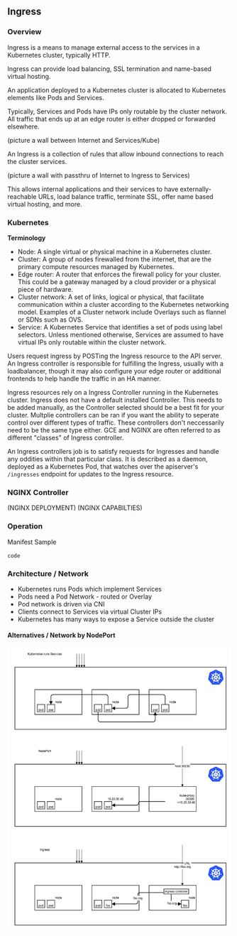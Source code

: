 ## Ingress

### Overview
Ingress is a means to manage external access to the services in a Kubernetes cluster, 
typically HTTP.

Ingress can provide load balancing, SSL termination and name-based virtual hosting.

An application deployed to a Kubernetes cluster is allocated to Kubernetes elements like Pods and
Services. 

Typically, Services and Pods have IPs only routable by the cluster network. 
All traffic that ends up at an edge router is either dropped or forwarded elsewhere.

(picture a wall between Internet and Services/Kube)

An Ingress is a collection of rules that allow inbound connections to reach the cluster services.

(picture a wall with passthru of Internet to Ingress to Services)

This allows internal applications and their services to have externally-reachable URLs, 
load balance traffic, terminate SSL, offer name based virtual hosting, and more. 


### Kubernetes

**Terminology**

* Node: A single virtual or physical machine in a Kubernetes cluster.
* Cluster: A group of nodes firewalled from the internet, that are the primary compute 
resources managed by Kubernetes.
* Edge router: A router that enforces the firewall policy for your cluster. 
This could be a gateway managed by a cloud provider or a physical piece of hardware.
* Cluster network: A set of links, logical or physical, that facilitate communication within 
a cluster according to the Kubernetes networking model. Examples of a Cluster network 
include Overlays such as flannel or SDNs such as OVS.
* Service: A Kubernetes Service that identifies a set of pods using label selectors. 
Unless mentioned otherwise, Services are assumed to have virtual IPs only routable 
within the cluster network.

Users request ingress by POSTing the Ingress resource to the API server. 
An Ingress controller is responsible for fulfilling the Ingress, usually with a loadbalancer, 
though it may also configure your edge router or additional frontends to help handle the traffic 
in an HA manner.

Ingress resources rely on a Ingress Controller running in the Kubernetes cluster. Ingress does not have
a default installed Controller. This needs to be added manually, as the Controller selected 
should be a best fit for your cluster. Multplie controllers can be ran if you want the ability
to seperate control over different types of traffic. These controllers don't neccessarily need to
be the same type either. GCE and NGINX are often referred to as different "classes" of Ingress controller.

An Ingress controllers job is to satisfy requests for Ingresses and handle any oddities within 
that particular class. It is described as a daemon, deployed as a Kubernetes Pod, that watches over the 
apiserver's `/ingresses` endpoint for updates to the Ingress resource.

### NGINX Controller
(NGINX DEPLOYMENT)
(NGINX CAPABILTIES)



### Operation

Manifest Sample
    
    code

### Architecture / Network

* Kubernetes runs Pods which implement Services 
* Pods need a Pod Network - routed or Overlay 
* Pod network is driven via CNI 
* Clients connect to Services via virtual Cluster IPs 
* Kubernetes has many ways to expose a Service outside the cluster 

#### Alternatives / Network by NodePort



![Ingress Examples](ingress.png)